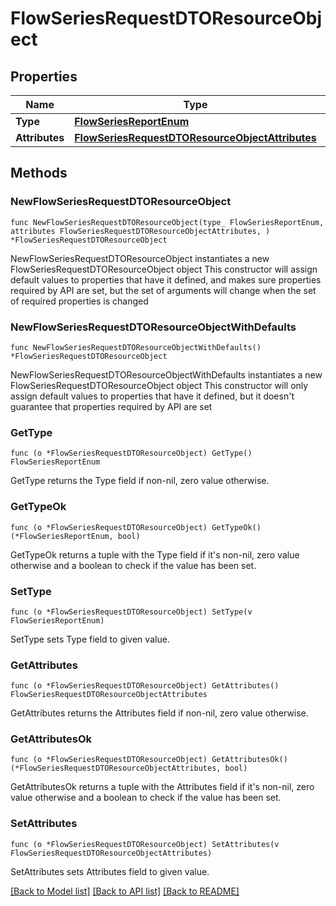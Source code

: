 # FlowSeriesRequestDTOResourceObject

## Properties

Name | Type | Description | Notes
------------ | ------------- | ------------- | -------------
**Type** | [**FlowSeriesReportEnum**](FlowSeriesReportEnum.md) |  | 
**Attributes** | [**FlowSeriesRequestDTOResourceObjectAttributes**](FlowSeriesRequestDTOResourceObjectAttributes.md) |  | 

## Methods

### NewFlowSeriesRequestDTOResourceObject

`func NewFlowSeriesRequestDTOResourceObject(type_ FlowSeriesReportEnum, attributes FlowSeriesRequestDTOResourceObjectAttributes, ) *FlowSeriesRequestDTOResourceObject`

NewFlowSeriesRequestDTOResourceObject instantiates a new FlowSeriesRequestDTOResourceObject object
This constructor will assign default values to properties that have it defined,
and makes sure properties required by API are set, but the set of arguments
will change when the set of required properties is changed

### NewFlowSeriesRequestDTOResourceObjectWithDefaults

`func NewFlowSeriesRequestDTOResourceObjectWithDefaults() *FlowSeriesRequestDTOResourceObject`

NewFlowSeriesRequestDTOResourceObjectWithDefaults instantiates a new FlowSeriesRequestDTOResourceObject object
This constructor will only assign default values to properties that have it defined,
but it doesn't guarantee that properties required by API are set

### GetType

`func (o *FlowSeriesRequestDTOResourceObject) GetType() FlowSeriesReportEnum`

GetType returns the Type field if non-nil, zero value otherwise.

### GetTypeOk

`func (o *FlowSeriesRequestDTOResourceObject) GetTypeOk() (*FlowSeriesReportEnum, bool)`

GetTypeOk returns a tuple with the Type field if it's non-nil, zero value otherwise
and a boolean to check if the value has been set.

### SetType

`func (o *FlowSeriesRequestDTOResourceObject) SetType(v FlowSeriesReportEnum)`

SetType sets Type field to given value.


### GetAttributes

`func (o *FlowSeriesRequestDTOResourceObject) GetAttributes() FlowSeriesRequestDTOResourceObjectAttributes`

GetAttributes returns the Attributes field if non-nil, zero value otherwise.

### GetAttributesOk

`func (o *FlowSeriesRequestDTOResourceObject) GetAttributesOk() (*FlowSeriesRequestDTOResourceObjectAttributes, bool)`

GetAttributesOk returns a tuple with the Attributes field if it's non-nil, zero value otherwise
and a boolean to check if the value has been set.

### SetAttributes

`func (o *FlowSeriesRequestDTOResourceObject) SetAttributes(v FlowSeriesRequestDTOResourceObjectAttributes)`

SetAttributes sets Attributes field to given value.



[[Back to Model list]](../README.md#documentation-for-models) [[Back to API list]](../README.md#documentation-for-api-endpoints) [[Back to README]](../README.md)


